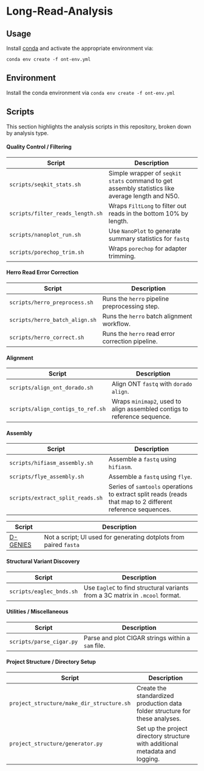 # Long-Read-Analysis
## Usage
Install [conda](https://www.anaconda.com/docs/getting-started/miniconda/install#linux-2) and activate the appropriate environment via:
```
conda env create -f ont-env.yml
```

## Environment
Install the conda environment via `conda env create -f ont-env.yml`

## Scripts
This section highlights the analysis scripts in this repository, broken down by analysis type.
#### Quality Control / Filtering
| Script  | Description |
| ------------- | ------------- |
| `scripts/seqkit_stats.sh`  | Simple wrapper of `seqkit stats` command to get assembly statistics like average length and N50.  |
| `scripts/filter_reads_length.sh`  | Wraps `FiltLong` to filter out reads in the bottom 10% by length.  |
| `scripts/nanoplot_run.sh` | Use `NanoPlot` to generate summary statistics for `fastq` |
| `scripts/porechop_trim.sh` | Wraps `porechop` for adapter trimming. |
#### Herro Read Error Correction
| Script  | Description |
| ------------- | ------------- |
| `scripts/herro_preprocess.sh` | Runs the `herro` pipeline preprocessing step. | 
| `scripts/herro_batch_align.sh` | Runs the `herro` batch alignment workflow. |
| `scripts/herro_correct.sh` | Runs the `herro` read error correction pipeline. |
#### Alignment
| Script  | Description |
| ------------- | ------------- |
| `scripts/align_ont_dorado.sh`  | Align ONT `fastq` with `dorado align`. |
| `scripts/align_contigs_to_ref.sh`  | Wraps `minimap2`, used to align assembled contigs to reference sequence.  |
#### Assembly
| Script  | Description |
| ------------- | ------------- |
| `scripts/hifiasm_assembly.sh`  | Assemble a `fastq` using `hifiasm`. |
| `scripts/flye_assembly.sh` | Assemble a `fastq` using `flye`. |
| `scripts/extract_split_reads.sh`  | Series of `samtools` operations to extract split reads (reads that map to 2 different reference sequences.  |

| Script  | Description |
| ------------- | ------------- |
| [D-GENIES](https://dgenies.toulouse.inra.fr/run) | Not a script; UI used for generating dotplots from paired `fasta` |
#### Structural Variant Discovery
| Script  | Description |
| ------------- | ------------- |
| `scripts/eaglec_bnds.sh` | Use `EagleC` to find structural variants from a 3C matrix in `.mcool` format. |
#### Utilities / Miscellaneous
| Script  | Description |
| ------------- | ------------- |
| `scripts/parse_cigar.py` | Parse and plot CIGAR strings within a `sam` file. |
#### Project Structure / Directory Setup
| Script  | Description |
| ------------- | ------------- |
| `project_structure/make_dir_structure.sh` | Create the standardized production data folder structure for these analyses. |
| `project_structure/generator.py` | Set up the project directory structure with additional metadata and logging. |




